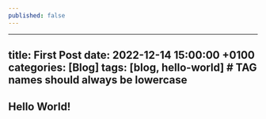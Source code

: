 ```yaml
---
published: false
---
```

---
title: First Post
date: 2022-12-14 15:00:00 +0100
categories: [Blog]
tags: [blog, hello-world]     # TAG names should always be lowercase
---

## Hello World!